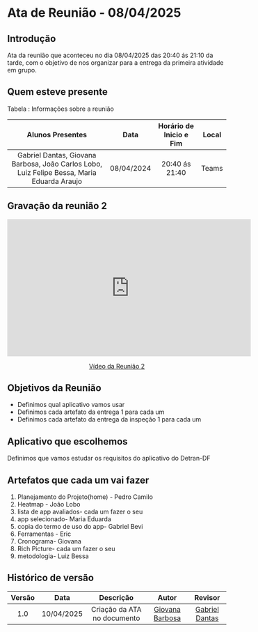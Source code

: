 # Ata de Reunião - 08/04/2025

## Introdução

Ata da reunião que aconteceu no dia 08/04/2025 das 20:40 ás 21:10 da tarde, com o objetivo de nos organizar para a entrega da primeira atividade em grupo.

## Quem esteve presente

Tabela : Informações sobre a reunião

|                                      Alunos Presentes                                      |    Data    | Horário de Inicio e Fim | Local |
| :----------------------------------------------------------------------------------------: | :--------: | :---------------------: | :---: |
| Gabriel Dantas, Giovana Barbosa, João Carlos Lobo, Luiz Felipe Bessa, Maria Eduarda Araujo | 08/04/2024 |     20:40 ás 21:40      | Teams |

## Gravação da reunião 2

<p style="text-align: center"><iframe width="560" height="315"src="https://www.youtube.com/embed/71lcdezUx7E"  title="YouTube video player" frameborder="0" allow="accelerometer; autoplay; clipboard-write; encrypted-media; gyroscope; picture-in-picture; web-share" referrerpolicy="strict-origin-when-cross-origin" allowfullscreen></iframe></p>
<p style="text-align: center"><a href="https://youtu.be/71lcdezUx7E" target="blanket">Vídeo da Reunião 2</a></p>

## Objetivos da Reunião

- Definimos qual aplicativo vamos usar
- Definimos cada artefato da entrega 1 para cada um
- Definimos cada artefato da entrega da inspeção 1 para cada um  


## Aplicativo que escolhemos

Definimos que vamos estudar os requisitos do aplicativo do Detran-DF

## Artefatos que cada um vai fazer

1. Planejamento do Projeto(home) - Pedro Camilo
2. Heatmap - João Lobo
3. lista de app avaliados- cada um fazer o seu
4. app selecionado- Maria Eduarda
5. copia do termo de uso do app- Gabriel Bevi
6. Ferramentas - Eric
7. Cronograma- Giovana
8. Rich Picture- cada um fazer o seu
9. metodologia- Luiz Bessa

## Histórico de versão

| Versão |    Data    |          Descrição          |                    Autor                     | Revisor |
| :----: | :--------: | :-------------------------: | :------------------------------------------: | :-----: |
|  1.0   | 10/04/2025 | Criação da ATA no documento | [Giovana Barbosa](https://github.com/gio221) |   [Gabriel Dantas](https://github.com/gbevi)       |
